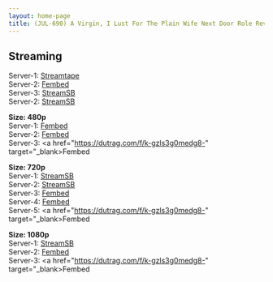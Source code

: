 ```yaml
---
layout: home-page
title: (JUL-690) A Virgin, I Lust For The Plain Wife Next Door Role Reversal A Sweaty Reverse Hold Intercourse That Taught Me How To Fuck. Mina Kitano
---
```

<h2>Streaming</h2>
Server-1: <a href="https://streamtape.com/v/Q0yGY9oyamc0zb8/JUL-690.mp4" target="_blank">Streamtape</a><br />
Server-2: <a href="https://www.watchjavnow.xyz/f/3ew6xcmxyw015nn" target="_blank">Fembed</a><br />
Server-3: <a href="https://fakyutube.com/f/nx8lnh2jwq7gx13" target="_blank>Fembed</a><br />
Server-4: <a href="https://dutrag.com/f/k-gzls3g0medg8-" target="_blank>Fembed</a><br />

<hr />

<h2>Download</h2>
<b>Size: 360p</b><br />
Server-1: <a target="_blank" href="https://streamsb.net/d/262dfhl3ck3r.html">StreamSB</a><br />
Server-2: <a href="https://streamsb.co/d/v12e4elj6zaj.html" target="_blank">StreamSB</a><br />

<b>Size: 480p</b><br />
Server-1: <a href="https://www.watchjavnow.xyz/f/3ew6xcmxyw015nn" target="_blank">Fembed</a><br />
Server-2: <a href="https://fakyutube.com/f/nx8lnh2jwq7gx13" target="_blank">Fembed</a><br />
Server-3: <a href="https://dutrag.com/f/k-gzls3g0medg8-" target="_blank>Fembed</a><br />

<b>Size: 720p</b><br />
Server-1: <a href="https://streamsb.net/d/262dfhl3ck3r.html" target="_blank">StreamSB</a><br />
Server-2: <a href="https://streamsb.co/d/v12e4elj6zaj.html" target="_blank">StreamSB</a><br />
Server-3: <a href="https://www.watchjavnow.xyz/f/3ew6xcmxyw015nn" target="_blank">Fembed</a><br />
Server-4: <a href="https://fakyutube.com/f/nx8lnh2jwq7gx13" target="_blank">Fembed</a><br />
Server-5: <a href="https://dutrag.com/f/k-gzls3g0medg8-" target="_blank>Fembed</a><br />

<b>Size: 1080p</b><br />
Server-1: <a href="https://javplaya.com/d/4gdlbvkgalev.html" target="_blank">StreamSB</a><br />
Server-2: <a href="https://fakyutube.com/f/nx8lnh2jwq7gx13" target="_blank">Fembed</a><br />
Server-3: <a href="https://dutrag.com/f/k-gzls3g0medg8-" target="_blank>Fembed</a><br />
